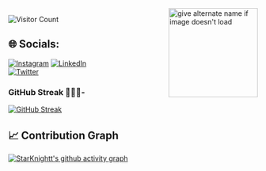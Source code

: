 <img src="https://github.com/StarKnightt/StarKnightt/assets/92244026/88aa0fff-389b-4d45-9724-6f6e8a58526c" alt="give alternate name if image doesn't load" align="right" width="180">
<div>

![Visitor Count](https://profile-counter.glitch.me/StarKnightt/count.svg)
</div>  


<!--START_SECTION:waka-->
<!--END_SECTION:waka-->

 <!-- Social media accounts --> 
 ## 🌐 Socials:
[![Instagram](https://img.shields.io/badge/Instagram-%23E4405F.svg?logo=Instagram&logoColor=white)](https://instagram.com/starknight__) 
[![LinkedIn](https://img.shields.io/badge/LinkedIn-%230077B5.svg?logo=linkedin&logoColor=white)](https://linkedin.com/in/prasenjitnayak)  
[![Twitter](https://img.shields.io/badge/Twitter-%231DA1F2.svg?logo=Twitter&logoColor=white)](https://twitter.com/Star_Knight12) 
 
 <!-- Github Stats -->
 ### GitHub Streak 🧑🏻‍💻-
  [![GitHub Streak](https://streak-stats.demolab.com?user=StarKnightt&theme=neon)](https://git.io/streak-stats)
                                                                                                                                                                       



<!-- Contribution Graph -->
## 📈 Contribution Graph 
[![StarKnightt's github activity graph](https://github-readme-activity-graph.vercel.app/graph?username=StarKnightt&theme=high-contrast)](https://github.com/StarKnightt/github-readme-activity-graph)
  
<!-- End of the README files :) --!>

<!-- Thank you for viewing my readme file>
